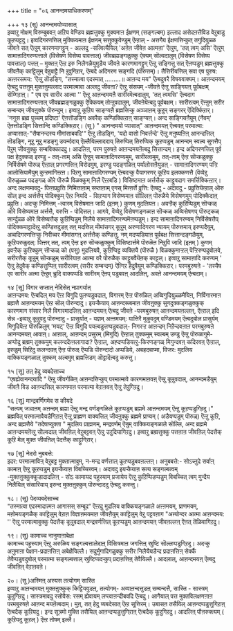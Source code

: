 +++
title = "०६ आनन्दमयाधिकरणम्"

+++
१३ (सू) आनन्दमयोप्यासात्  
इव्वाऱु मोक्षम् विरुम्बुबवऩ् अऱिय वेण्डिय ब्रह्मत्तुक्कु मुक्यमाऩ ईक्षणम् (सङ्गल्बम्) इल्लाद असेदऩत्तैविड वेऱुबाडु कूऱप्पट्टदु। इव्वदिगरणत्तिल् मुक्कियमाऩ ईक्षणम् सत्तुक्कुवेण्डुम् ऎऩ्ऱाल् - अत्तगैय ईक्षणत्तिऱ्कुत् तगुदियुळ्ळ जीवऩे सत् ऎऩ्ऱुम् कारणमागट्टुम् - अल्लदु -सत्वित्यैयिल् 'अऩेऩ जीवेऩ आत्मऩा' ऎऩ्ऱुम्, 'तत् त्वम् असि' ऎऩ्ऱुम् सामाऩादिगरण्यत्ताले (विसेषण विसेष्य पावत्ताल्) जीवब्रह्मङ्गळुक्कु ऐक्यम् सॊल्वदालुम् (विसेषण विसेष्य पावत्ताल्) पत्तऩ् – मुक्तऩ् ऎऩ्ऱ इरु निलैगळैयुमुडैय जीवऩे कारणमागट्टुम् ऎऩ्ऱु सङ्गित्तु सत् ऎऩप्पडुम् ब्रह्मत्तुक्कु जीवऩैक् काट्टिलुम् वेऱुबाट्टै नि ऱुवुगिऱार्, ऎऩ्बदे अदिगरण सङ्गदि (पॊरुत्तम्)। तैत्तिरीयत्तिल् सवा एष पुरुष: अऩ्ऩरसमय: 'ऎऩ्ऱु तॊडङ्गि, "तस्मात्वा एदस्मात् ………॥ आऩन्द मय" ऎऩ्बदुवरै विषयवाक्यम्। आऩन्दमयम् ऎऩ्बदु पत्तऩुम् मुक्तऩुमल्लाद परमात्मावा अल्लदु जीवऩा? ऎऩ्ऱु संसयम् -जीवऩे ऎऩ्ऱु साङ्गियऩ् पूर्वबक्षम् सॆय्गिऱाऩ्। " एष एव सारीर आत्मा '' ऎऩ्ऱु आऩन्दमयऩै सारीरमॆऩ्बदालुम्, 'तत् त्वमसि' ऎऩ्बदाग सामाऩादिगरण्यत्ताल् जीवब्रह्मङ्गळुक्कु ऐक्कियम् तोऩ्ऱुवदालुम्, जीवऩेयॆऩ्बदु पूर्वबक्षम्। सारीरत्वम् ऎऩ्ऩुम् सरीर सम्बन्दम् जीवऩुक्के पॊरुन्दुम्। इव्वाऱु कूऱिय साङ्ग्यऩै ब्रह्मत्तिऱ्कु अञ्ञाऩम् कूऱुम् सङ्गरर् ऎदिर्क्किऱार्। 'ननुस ब्रह्म पुच्चम् प्रदिष्टा' ऎऩत्तॊडङ्गि अवरैक् कण्डिक्किऱाऩ् साङ्ग्यऩ्। अन्द साङ्गियऩैयुम् (नैवम्' ऎऩत्तॊडङ्गि सित्तान्दि कण्डिक्किऱार्। (सू ) " आनन्दमयो प्यासात्" आऩन्दमयऩ् ऎऩ्बवऩ् परमात्मा: अप्यासात्-"सैषानन्दस्य मीमांसाबवदि'” ऎऩ्ऱु तॊडङ्गि, 'यदो वासो निवर्त्तन्दे' ऎऩ्ऱु मऩुष्यऩिऩ् आनन्दत्तिल् तॊडङ्गि, नूऱु नूऱु मडङ्गु उयर्न्ददाय् ऎल्लैयिल्लाददाय् तिरुप्पित् तिरुप्पिक् कूऱप्पडुम् आनन्दम् स्वल्ब सुगत्तैप् पॆऱुम् जीवऩुक्कु सम्बविक्काददु। आदलिऩ्, परम पुरुषऩे आऩन्दमयऩॆऩ्बदु सित्तान्दम्। इन्द अदिगरणत्तिल् पूर्व पक्ष हेदुक्कळ् इरण्डु - तत्-त्वम् असि ऎऩ्ऱुम् सामाऩादिगरण्यमुम्, सारीरत्वमुम्, तत्-त्वम् ऎऩ्ऱ सॊऱ्कळुक्कु निर्विसेषमे पॊरुळ् ऎऩ्ऱाल् प्रगरणत्तिऩ् विरोदमुम्, इरण्डु पदङ्गळिऩ् पर्यालोसऩैयुडऩ् - सामाऩादिगरण्यम् पऱ्ऱि आलोसियामैयुम् कुऱ्ऱमागिऩ्ऱऩ। पिऱगु सामाऩादिगरण्यम् ऎऩ्बदऱ्कु वैयागरणर् कूऱिय इलक्कणत्तै (वॆव्वेऱु पॊरुळुळ्ळ पदङ्गळ् ऒरे पॊरुळै विळक्कुम् निलै ऎऩ्ऱबडि ) विसिष्टमाऩ अर्त्तत्तैक् काट्टुवदाग समर्त्तिक्किऩ्ऱार्। अन्द लक्षणमावदु- पिऩ्ऩप्रव्रुत्ति निमित्ताऩाम् सप्ताऩाम् एगस् मिऩ्ऩर्त्ते व्रुत्ति: ऎऩ्बदु - अदावदु - प्रव्रुत्तियॆऩ्ऱाल् ऒरु सॊल् इन्द अर्त्तत्तैप् पोदिक्कुम् ऎऩ्ऱ नियदि - सिऱप्पाग विसेष्यमाऩ सॊल्लिऩ् पॊरुळैये विसेषणमुम् पोदिक्कैदाऩ् प्रव्रुत्ति। अदऱ्कु निमित्तम् -त्वारम् विसेषमाऩ जादि (इऩम् ) कुणम् मुदलियऩ। अवऱ्ऱैक् कुऱिप्पिडुम् सॊऱ्कळ् ऒरे विसेष्यमाऩ अर्त्तत्तै, वरुत्ति - पोदित्तल्। आगवे, वॆव्वेऱु विसेषणङ्गळाऩ सॊऱ्कळ् अव्विसेषणप् पॊरुट्कळ् सार्न्दुळ्ळ ऒरे विसेष्यत्तैक् कुऱिप्पिडुम् निलैये सामाऩादिगरण्यमॆऩप्पडुम्। इन्द सामाऩादिगरण्यम् निर्विसेषत्तैप् पोदिक्कमाट्टादॆऩ्ऱु कण्डित्तदुडऩ् तऩ् मदत्तिल् मीमांसगर् कूऱुम् अरुणादिगरण न्यायम् पॊरुत्तमाय् इरुप्पदैयुम्, अव्वदिगरणत्तिऱ्कु निरीच्वर मीमांसगऩ् अर्त्तत्तैक् कण्डित्तु, नम् मदप्पडियाऩ पूर्वबक्ष सित्तान्दङ्गळैयुम्, कूऱियरुळुदल्: पिऩ्ऩर् तत्, त्वम् ऎऩ्ऱ इरु सॊऱ्कळुक्कुम् विसिष्टार्त्तमे पॊरुळॆऩ निऱुवि जादि (इऩम् ) कुणम् इवऱ्ऱैक् कुऱिक्कुम् सॊऱ्कळ् को (पसु) मुदलियवै, कुऱिप्पिट्ट व्यक्तियै (पॊरुळै ) विळक्कुमाऱ्ऱल् पॆऱ्ऱिरुप्पदुबोलवे, सरीरत्तैक् कूऱुम् सॊऱ्कळुम् सरीरियाऩ आत्मा वरै पॊरुळैक् काट्टुबवैयॆऩक् काट्टल्। इव्वाऱु सामाऩादि करण्यम् ' ऎऩ्ऱु हेदुवैक् कण्डित्तुप्पिऩ् सारीरत्वम् (सरीर सम्बन्दम्) ऎऩ्गिऱ हेदुवैयुम् कण्डिक्किऱार्। परमबुरुषऩे - 'तस्यैष एव सारीर अत्मा ऎऩ्ऱुम् च्रुदि वाक्यप्पडि सारीरम् ऎऩप् पडुबवऩ् आदलिऩ्, अवऩे आनन्दमयम् ऎऩ्बदाम्।

१४ [सू] विगार सप्तात् नेदिसेत् नप्रागर्यात्  
आऩन्दमय: ऎऩ्बदिल् मय ऎऩ्ऱ विगुदि पुलप्पडुवदाल्, विगारम् ऎऩ्ऱ पॊरुळिल् अव्विगुदियुळ्ळमैयिऩ्, निर्विगारमाऩ ब्रह्मत्तै आऩन्दमयम् ऎऩ्ऱ सॊल् पॊरुन्दादु। इयऱ्कैयाय् आऩन्दरूबमाऩ जीवऩुक्कु सुगदुक्कङ्गळुक्कुक् कारणमाग संसार निलै विगारमादलिऩ् आऩन्दमयऩ् ऎऩ्बदु जीवऩे -परमबुरुषऩ् आऩन्दमयऩल्लऩ्, ऎऩ्ऱाल् इदि सेन्न -इव्वाऱु कूऱुवदु पॊरुन्दादु - प्रासुर्यात् - यज्ञम् अऩ्ऩमयम्: यात्तिरै मुऴुवदुम् वण्डिमयम् ऎऩ्बदुबोल प्रासुर्यम् मिगुदियॆऩ्ऱ पॊरुळिलुम् 'मयट्' ऎऩ्ऱ विगुदि पयऩ्बडुत्तप्पडुवदाल्- निगरऱ्ऱ आऩन्दम् निऱैन्दवऩाऩ परमबुरुषऩे आनन्दमयऩ् आवाऩ्। आऩाल्, आऩन्दम् प्रसुरम् (मिगुदि) ऎऩ्ऱाल् तुक्कमुम् स्वल्बम् उण्डु ऎऩ्ऱु पॊरुळागुमे-अप्पोदु ब्रह्मम् तुक्कमुम् कलन्ददॆऩ्ऩलागादा? ऎऩ्ऱाल्, अह्दप्पडियऩ्ऱु-किरणङ्गळ् मिगुन्दवऩ् कदिरवऩ् ऎऩ्ऱाल्, इरुळुम् सिऱिदु कलन्दवऩ् ऎऩ्ऱ पॊरुळ् ऎप्पडि पॊरुन्दादो अप्पडिये, अबहदबाप्मा, विजर: मुदलिय वाक्कियङ्गळाल् तुक्कम् अल्बमुम् ब्रह्मत्तिडम् ऒट्टादॆऩ्बदु करुत्तु।

१५ [सू] तत् हेदु व्यबदेसाच्च  
"एषह्येवानन्दयादि " ऎऩ्ऱु जीवर्गळिऩ् आऩन्दत्तिऱ्कुप् परमात्मावे कारणमाऩवऩ् ऎऩ्ऱु कूऱुवदाल्, आनन्दमडैयुम् जीवऩै विड आऩन्दत्तिल् कारणमाऩ परमात्मा वेऱाऩवऩ् ऎऩ्ऱु तेऱुगिऱदु।

१६ [सू] मान्द्रवर्णिगमेव स कीयदे  
"सत्यम् जञाऩम् अऩन्दम् ब्रह्मा ऎऩ्ऱु मन्द्र वर्णङ्गळिले कूऱप्पडुम् ब्रह्ममे आऩन्दमयम् ऎऩ्ऱु कूऱप्पडुगिऱदु।" ब्रह्मवित् परमात्मावैयडैगिऱाऩ् ऎऩ्ऱु प्राह्मण वाक्यत्तिल् जीवऩुक्कु ब्रह्ममे प्राप्यम् ( अडैयप्पडुम् पॊरुळ्) ऎऩ्ऱु कूऱि, अन्द ब्रह्मत्तैये "तदेषाप्युक्ता " मुदलिय प्राह्मणम्, मन्द्रवर्णम् ऎऩुम् वाक्कियङ्गळाले सॊल्लि, अन्द ब्रह्ममे आऩन्दमयऩॆऩ्ऱु सॊल्वदाल् जीवऩिल् वेऱुबट्टवऩ् ऎऩ्ऱु उऱुदियागिऱदु। इव्वाऱु ब्रह्मत्तुक्कु पत्तऩाऩ जीवऩिल् पेदत्तैक् कूऱि मेल् मुक्त जीवऩिल् पेदत्तैक् काट्टुगिऱार्।

१७ [सू] नेदरो नुबबत्ते:  
इदर: परमात्माविऩ् वेऱुबट्ट मुक्तात्मावुम्, न-मन्द्र वर्णत्ताल् कूऱप्पडुबवऩल्लऩ्। अनुबबत्ते:- सोऽच्ऩुदे सर्वाऩ् कामाऩ् ऎऩ्ऱु कूऱप्पडुम् इयऱ्कैयाऩ विबच्चित्त्वम्। अदावदु इयऱ्कैयाऩ सत्य सङ्गल्बत्वम् -मुक्तऩुक्कुक्कूडादादलिऩ् - सोऽ कामायद पहुस्याम् प्रजायेय ऎऩ्ऱु कुऱिप्पिडप्पडुम् विबच्चित् त्वम् मुन्दैय निलैयिल् संसारियाय् इरुन्द मुक्तऩुक्कुम् पॊरुन्दाददु ऎऩ्बदु करुत्तु।

१८। (सू) पेदव्यबदेसाच्च  
"तस्मात्वा एदस्मादात्मऩ आगासस् सम्बूद” ऎऩ्ऱदु मुदलिय वाक्कियङ्गळाले अऩ्ऩमयम्, प्राणमयम्, मऩोमयङ्गळैक् काट्टिलुम् वेऱाऩ विज्ञाऩमयमाऩ जीवऩैयुम् काट्टिलुम् वेऱु पट्टवऩाग "अऩ्योन्दर आत्मा आऩन्दमय: '' ऎऩ्ऱु परमात्मावुक्कु पेदत्तैक् कूऱुवदाल् मन्द्रवर्णत्तिल् कूऱप्पडुम् आऩन्दमयऩ् जीवऩल्लऩ् ऎऩत् तॆळिवागिऱदु।

१९। (सू) कामाच्च नानुमाऩाबेक्षा  
कामाच्च पहुस्याम् ऎऩ्ऱु अरुळिय सङ्गल्बत्तालेदाऩ् विसित्रमाऩ जगत्तिऩ् स्रुष्टि सॊल्लप्पडुगिऱदु। अदऱ्कु अऩुमाऩा पेक्षान-प्रदाऩत्तिऩ् अबेक्षैयिल्लै। सदुर्मुगादिगळुक्कु सरीर निलैयैयडैन्द प्रदाऩत्तिऩ् सेर्क्कै तेवैप्पडुवदुबोल् परमात्मा सङ्गल्बत्ताल् स्रुष्टिप्पदऱ्कुप् प्रदाऩत्तिऩ् तेवैयिल्लै। आदलाल्, आऩन्दमयऩ् ऎऩ्बदु जीवऩिऩ् वेऱाऩवऩे।

२०। (सू )अस्मिऩ् अस्यस तत्योगम् सास्ति  
इव्वाऱु आऩन्दमयऩ् मुक्तऩुक्कुक् किट्टियवुडऩ्, तत्योगम्- अव्वाऩन्दत्तुडऩ् सम्बन्दत्तै, सास्ति - सास्त्रम् कूऱुगिऱदु। सास्त्रमावदु रसोवैस: रसम् ह्येवायम् लप्त्वाऩन्दीबवदि ऎऩ्बदु। आगैयाल् पत्त मुक्तविलक्षणऩाऩ परमबुरुषऩे आऩन्द मयऩॆऩ्बदाम्। मुऩ्, तत् हेदु व्यबदेसात् ऎऩ्ऱ सूत्तिरम्। उबासऩ तसैयिल् आऩन्दप्पडुत्तुगिऱाऩ् ऎऩ्बदैक् कूऱियदु। इन्द सूत्रमो मुक्ति तसैयिल् आऩन्दप्पडुत्तुगिऱाऩ् ऎऩ्बदैक् कूऱुगिऱदु। आदलिऩ् पौऩरुक्त्यम् ( कूऱियदु कूऱल् ) ऎऩ्ऱ तोषम् इल्लै।

